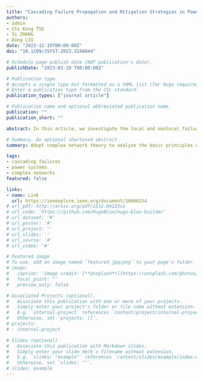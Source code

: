 ```yaml
---
title: "Cascading Failure Propagation and Mitigation Strategies in Power Systems"
authors:
- admin
- Chi Kong TSE
- Xi ZHANG
- Dong LIU
date: "2023-12-19T00:00:00Z"
doi: "10.1109/JSYST.2023.3248044"

# Schedule page publish date (NOT publication's date).
publishDate: "2023-03-10 T00:00:00Z"

# Publication type.
# Accepts a single type but formatted as a YAML list (for Hugo requirements).
# Enter a publication type from the CSL standard.
publication_types: ["journal article"]

# Publication name and optional abbreviated publication name.
publication: ""
publication_short: ""

abstract: In this article, we investigate the local and nonlocal failure propagation patterns in power systems and propose effective mitigation strategies. It is widely acknowledged that the sequence of failure events of component overloading is determined by power flow redistribution. To understand the power flow redistribution process, we analyze the prefault power flow condition using network flow theory and by clustering the system into several regions with balanced local power flow. We observe that faults triggering local power imbalance would lead to remote power transfer and faults causing no local power imbalance would lead to local power redistribution. The improved understanding of the failure process permits us to develop effective mitigating strategies consisting of adaptive power balance restoration and selective edge protection for cascading failure propagation. In addition, we propose a set of indexes to measure the local and nonlocal propagation risks of cascading failures. Numerical simulations on the IEEE 118- and 300-bus systems demonstrate that the proposed mitigation strategies can significantly reduce the blackout sizes and are tolerant to incorrect transmission line tripping.

# Summary. An optional shortened abstract.
summary: Adopt complex network theory to analyze the basic principles of cascading failures.

tags:
- cascading failures
- power systems
- complex networks
featured: false

links:
- name: Link
  url: https://ieeexplore.ieee.org/document/10066154
# url_pdf: http://arxiv.org/pdf/1512.04133v1
# url_code: 'https://github.com/HugoBlox/hugo-blox-builder'
# url_dataset: '#'
# url_poster: '#'
# url_project: ''
# url_slides: ''
# url_source: '#'
# url_video: '#'

# Featured image
# To use, add an image named `featured.jpg/png` to your page's folder. 
# image:
#   caption: 'Image credit: [**Unsplash**](https://unsplash.com/photos/s9CC2SKySJM)'
#   focal_point: ""
#   preview_only: false

# Associated Projects (optional).
#   Associate this publication with one or more of your projects.
#   Simply enter your project's folder or file name without extension.
#   E.g. `internal-project` references `content/project/internal-project/index.md`.
#   Otherwise, set `projects: []`.
# projects:
# - internal-project

# Slides (optional).
#   Associate this publication with Markdown slides.
#   Simply enter your slide deck's filename without extension.
#   E.g. `slides: "example"` references `content/slides/example/index.md`.
#   Otherwise, set `slides: ""`.
# slides: example
---
```


<!-- {{% callout note %}}
Create your slides in Markdown - click the *Slides* button to check out the example.
{{% /callout %}} -->

<!-- Add the publication's **full text** or **supplementary notes** here. You can use rich formatting such as including [code, math, and images](https://docs.hugoblox.com/content/writing-markdown-latex/). -->
